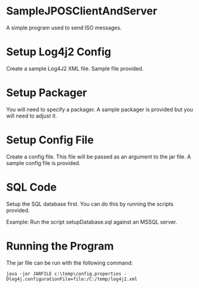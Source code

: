# SampleJPOSClientAndServer
A simple program used to send ISO messages.

# Setup Log4j2 Config
Create a sample Log4J2 XML file. Sample file provided.

# Setup Packager
You will need to specify a packager. A sample packager is provided but you will need to adjust it.

# Setup Config File
Create a config file. This file will be passed as an argument to the jar file. A sample config file is provided.

# SQL Code
Setup the SQL database first. You can do this by running the scripts provided.

Example:
Run the script setupDatabase.sql against an MSSQL server.

# Running the Program
The jar file can be run with the following command:

```
java -jar JARFILE c:\temp\config.properties -Dlog4j.configurationFile=file:/C:/temp/log4j2.xml
```

